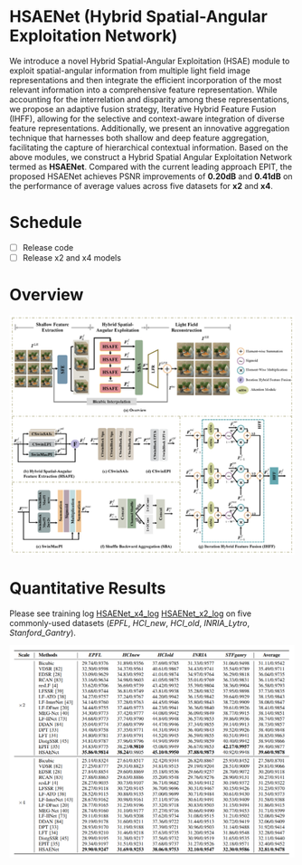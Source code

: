 # HSAENet (Hybrid Spatial-Angular Exploitation Network)
We introduce a novel Hybrid Spatial-Angular Exploitation (HSAE) module to exploit spatial-angular information from multiple light field image representations and then integrate the efficient incorporation of the most relevant information into a comprehensive feature representation. While accounting for the interrelation and disparity among these representations, we propose an adaptive fusion strategy, Iterative Hybrid Feature Fusion (IHFF), allowing for the selective and context-aware integration of diverse feature representations. Additionally, we present an innovative aggregation technique that harnesses both shallow and deep feature aggregation, facilitating the capture of hierarchical contextual information. Based on the above modules, we construct a Hybrid Spatial Angular Exploitation Network termed as **HSAENet**. Compared with the current leading approach EPIT, the proposed HSAENet achieves PSNR improvements of **0.20dB** and **0.41dB** on the performance of average values across five datasets for **x2** and **x4**.

# Schedule
- [ ] Release code
- [ ] Release x2 and x4 models

# Overview

![image](image/overview.png)

# Quantitative Results
Please see training log [HSAENet_x4_log](HSAENet_x4_log.txt) [HSAENet_x2_log](HSAENet_x2_log.txt) on five commonly-used datasets (*EPFL*, *HCI_new*, *HCI_old*, *INRIA_Lytro*, *Stanford_Gantry*).

![image](image/Quantitative_Results.jpg)


